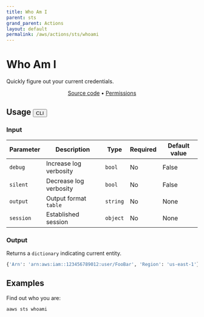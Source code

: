 ```yaml
---
title: Who Am I
parent: sts
grand_parent: Actions
layout: default
permalink: /aws/actions/sts/whoami
---
```


# Who Am I

Quickly figure out your current credentials.<br/>

<p align="center">
   <a href="https://github.com/avtomat-hub/avtomat-aws/tree/main/avtomat_aws/services/sts/whoami.py">Source code</a> •
   <a href="/aws/permissions/sts/whoami">Permissions</a>
</p>

## Usage <button id="toggleButton" class="btn fs-3" onclick="toggleTables()">CLI</button>

### Input

| Parameter | Description                 | Type     | Required | Default value |
|-----------|-----------------------------|----------|----------|---------------|
| `debug`   | Increase log verbosity      | `bool`   | No       | False         |
| `silent`  | Decrease log verbosity      | `bool`   | No       | False         |
| `output`  | Output format <br/> `table` | `string` | No       | None          |
| `session` | Established session         | `object` | No       | None          |

### Output

Returns a `dictionary` indicating current entity.

```python
{'Arn': 'arn:aws:iam::123456789012:user/FooBar', 'Region': 'us-east-1'}
```

<div markdown="1" id="cli" style="display: block;">

## Examples

Find out who you are:

```bash
aaws sts whoami
```

</div>

<div markdown="1" id="prog" style="display: none;">

## Examples

Find out who you are:

```python
from avtomat_aws import sts

response = sts.whoami()
```

</div>

<script>
  function toggleTables() {
    var cli = document.getElementById("cli");
    var prog = document.getElementById("prog");
    var toggleButton = document.getElementById("toggleButton");
    if (cli.style.display === "none") {
      cli.style.display = "block";
      prog.style.display = "none";
      toggleButton.innerHTML = "CLI";
    } else {
      cli.style.display = "none";
      prog.style.display = "block";
      toggleButton.innerHTML = "Programmatic";
    } 
  }
</script>

